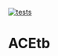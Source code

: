 [![tests](https://github.com/ACEsuit/ACEtb.jl/actions/workflows/Tests.yml/badge.svg)](https://github.com/ACEsuit/ACEtb.jl/actions/workflows/Tests.yml)

# ACEtb
